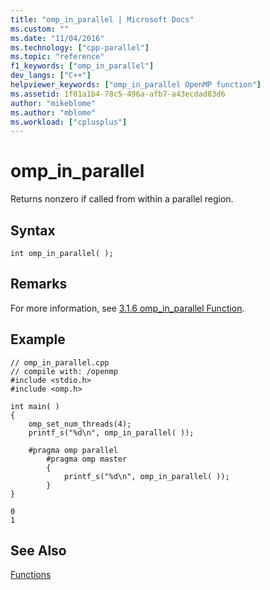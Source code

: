```yaml
---
title: "omp_in_parallel | Microsoft Docs"
ms.custom: ""
ms.date: "11/04/2016"
ms.technology: ["cpp-parallel"]
ms.topic: "reference"
f1_keywords: ["omp_in_parallel"]
dev_langs: ["C++"]
helpviewer_keywords: ["omp_in_parallel OpenMP function"]
ms.assetid: 1f01a1b4-78c5-496a-afb7-a43ecdad83d6
author: "mikeblome"
ms.author: "mblome"
ms.workload: ["cplusplus"]
---
```

# omp_in_parallel
Returns nonzero if called from within a parallel region.  
  
## Syntax  
  
```  
int omp_in_parallel( );  
```  
  
## Remarks  
 For more information, see [3.1.6 omp_in_parallel Function](../../../parallel/openmp/3-1-6-omp-in-parallel-function.md).  
  
## Example  
  
```  
// omp_in_parallel.cpp  
// compile with: /openmp  
#include <stdio.h>  
#include <omp.h>  
  
int main( )   
{  
    omp_set_num_threads(4);  
    printf_s("%d\n", omp_in_parallel( ));  
  
    #pragma omp parallel  
        #pragma omp master  
        {  
            printf_s("%d\n", omp_in_parallel( ));  
        }  
}  
```  
  
```Output  
0  
1  
```  
  
## See Also  
 [Functions](../../../parallel/openmp/reference/openmp-functions.md)